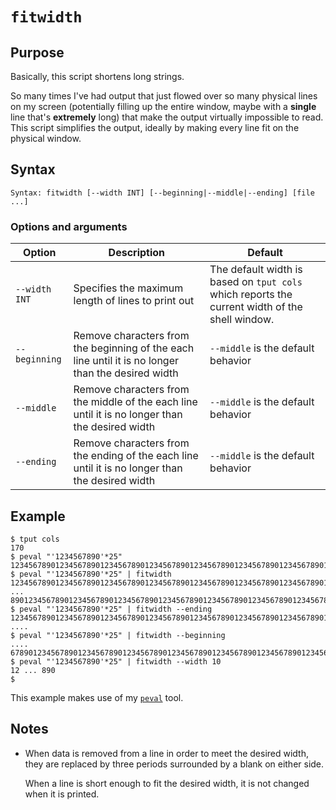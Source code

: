 # `fitwidth`

## Purpose
Basically, this script shortens long strings.

So many times I've had output that just flowed over so many physical lines on my screen (potentially filling up the entire window, maybe with a **single** line that's **extremely** long) that make the output virtually impossible to read.  This script simplifies the output, ideally by making every line fit on the physical window.

## Syntax
```
Syntax: fitwidth [--width INT] [--beginning|--middle|--ending] [file ...]
```

### Options and arguments
| Option | Description | Default |
| ------ | ----------- | ------- |
|  `--width INT` | Specifies the maximum length of lines to print out | The default width is based on `tput cols` which reports the current width of the shell window. |
| `--beginning` | Remove characters from the beginning of the each line until it is no longer than the desired width | `--middle` is the default behavior | 
| `--middle` | Remove characters from the middle of the each line until it is no longer than the desired width | `--middle` is the default behavior | 
| `--ending` | Remove characters from the ending of the each line until it is no longer than the desired width | `--middle` is the default behavior | 

## Example

```
$ tput cols
170
$ peval "'1234567890'*25"
1234567890123456789012345678901234567890123456789012345678901234567890123456789012345678901234567890123456789012345678901234567890123456789012345678901234567890123456789012345678901234567890123456789012345678901234567890123456789012345678901234567890
$ peval "'1234567890'*25" | fitwidth
1234567890123456789012345678901234567890123456789012345678901234567890123456789012 ... 89012345678901234567890123456789012345678901234567890123456789012345678901234567890
$ peval "'1234567890'*25" | fitwidth --ending
123456789012345678901234567890123456789012345678901234567890123456789012345678901234567890123456789012345678901234567890123456789012345678901234567890123456789012345 ....
$ peval "'1234567890'*25" | fitwidth --beginning
.... 678901234567890123456789012345678901234567890123456789012345678901234567890123456789012345678901234567890123456789012345678901234567890123456789012345678901234567890
$ peval "'1234567890'*25" | fitwidth --width 10
12 ... 890
$ 
```

This example makes use of my [`peval`](peval.md) tool.

## Notes

- When data is removed from a line in order to meet the desired width, they are replaced by three periods surrounded by a blank on either side.

  When a line is short enough to fit the desired width, it is not changed when it is printed.
